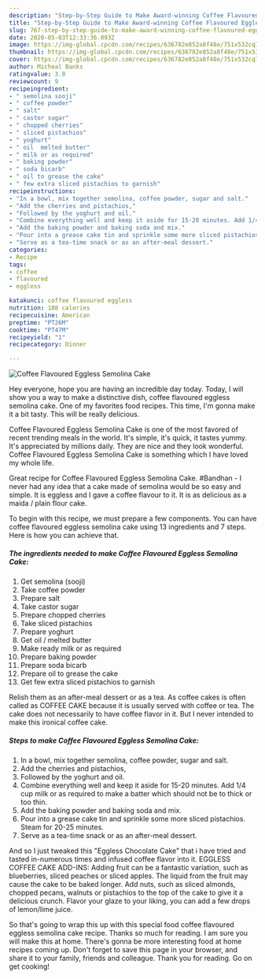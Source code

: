 ```yaml
---
description: "Step-by-Step Guide to Make Award-winning Coffee Flavoured Eggless Semolina Cake"
title: "Step-by-Step Guide to Make Award-winning Coffee Flavoured Eggless Semolina Cake"
slug: 767-step-by-step-guide-to-make-award-winning-coffee-flavoured-eggless-semolina-cake
date: 2020-05-03T12:33:36.093Z
image: https://img-global.cpcdn.com/recipes/636782e852a8f48e/751x532cq70/coffee-flavoured-eggless-semolina-cake-recipe-main-photo.jpg
thumbnail: https://img-global.cpcdn.com/recipes/636782e852a8f48e/751x532cq70/coffee-flavoured-eggless-semolina-cake-recipe-main-photo.jpg
cover: https://img-global.cpcdn.com/recipes/636782e852a8f48e/751x532cq70/coffee-flavoured-eggless-semolina-cake-recipe-main-photo.jpg
author: Micheal Banks
ratingvalue: 3.8
reviewcount: 9
recipeingredient:
- " semolina sooji"
- " coffee powder"
- " salt"
- " castor sugar"
- " chopped cherries"
- " sliced pistachios"
- " yoghurt"
- " oil  melted butter"
- " milk or as required"
- " baking powder"
- " soda bicarb"
- " oil to grease the cake"
- " few extra sliced pistachios to garnish"
recipeinstructions:
- "In a bowl, mix together semolina, coffee powder, sugar and salt."
- "Add the cherries and pistachios,"
- "Followed by the yoghurt and oil."
- "Combine everything well and keep it aside for 15-20 minutes. Add 1/4 cup milk or as required to make a batter which should not be to thick or too thin."
- "Add the baking powder and baking soda and mix."
- "Pour into a grease cake tin and sprinkle some more sliced pistachios. Steam for 20-25 minutes."
- "Serve as a tea-time snack or as an after-meal dessert."
categories:
- Recipe
tags:
- coffee
- flavoured
- eggless

katakunci: coffee flavoured eggless 
nutrition: 188 calories
recipecuisine: American
preptime: "PT26M"
cooktime: "PT47M"
recipeyield: "1"
recipecategory: Dinner

---
```



![Coffee Flavoured Eggless Semolina Cake](https://img-global.cpcdn.com/recipes/636782e852a8f48e/751x532cq70/coffee-flavoured-eggless-semolina-cake-recipe-main-photo.jpg)

Hey everyone, hope you are having an incredible day today. Today, I will show you a way to make a distinctive dish, coffee flavoured eggless semolina cake. One of my favorites food recipes. This time, I'm gonna make it a bit tasty. This will be really delicious.

Coffee Flavoured Eggless Semolina Cake is one of the most favored of recent trending meals in the world. It's simple, it's quick, it tastes yummy. It's appreciated by millions daily. They are nice and they look wonderful. Coffee Flavoured Eggless Semolina Cake is something which I have loved my whole life.

Great recipe for Coffee Flavoured Eggless Semolina Cake. #Bandhan - I never had any idea that a cake made of semolina would be so easy and simple. It is eggless and I gave a coffee flavour to it. It is as delicious as a maida / plain flour cake.


To begin with this recipe, we must prepare a few components. You can have coffee flavoured eggless semolina cake using 13 ingredients and 7 steps. Here is how you can achieve that.

<!--inarticleads1-->

##### The ingredients needed to make Coffee Flavoured Eggless Semolina Cake:

1. Get  semolina (sooji)
1. Take  coffee powder
1. Prepare  salt
1. Take  castor sugar
1. Prepare  chopped cherries
1. Take  sliced pistachios
1. Prepare  yoghurt
1. Get  oil / melted butter
1. Make ready  milk or as required
1. Prepare  baking powder
1. Prepare  soda bicarb
1. Prepare  oil to grease the cake
1. Get  few extra sliced pistachios to garnish


Relish them as an after-meal dessert or as a tea. As coffee cakes is often called as COFFEE CAKE because it is usually served with coffee or tea. The cake does not necessarily to have coffee flavor in it. But I never intended to make this ironical coffee cake. 

<!--inarticleads2-->

##### Steps to make Coffee Flavoured Eggless Semolina Cake:

1. In a bowl, mix together semolina, coffee powder, sugar and salt.
1. Add the cherries and pistachios,
1. Followed by the yoghurt and oil.
1. Combine everything well and keep it aside for 15-20 minutes. Add 1/4 cup milk or as required to make a batter which should not be to thick or too thin.
1. Add the baking powder and baking soda and mix.
1. Pour into a grease cake tin and sprinkle some more sliced pistachios. Steam for 20-25 minutes.
1. Serve as a tea-time snack or as an after-meal dessert.


And so I just tweaked this &#34;Eggless Chocolate Cake&#34; that i have tried and tasted in-numerous times and infused coffee flavor into it. EGGLESS COFFEE CAKE ADD-INS: Adding fruit can be a fantastic variation, such as blueberries, sliced peaches or sliced apples. The liquid from the fruit may cause the cake to be baked longer. Add nuts, such as sliced almonds, chopped pecans, walnuts or pistachios to the top of the cake to give it a delicious crunch. Flavor your glaze to your liking, you can add a few drops of lemon/lime juice. 

So that's going to wrap this up with this special food coffee flavoured eggless semolina cake recipe. Thanks so much for reading. I am sure you will make this at home. There's gonna be more interesting food at home recipes coming up. Don't forget to save this page in your browser, and share it to your family, friends and colleague. Thank you for reading. Go on get cooking!
